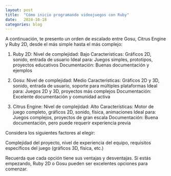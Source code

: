 ```yaml
---
layout: post
title:  "Cómo inicio programando videojuegos con Ruby"
date:   2024-10-18
categories: blog
---
```


A continuación, te presento un orden de escalado entre Gosu, Citrus Engine y Ruby 2D, desde el más simple hasta el más complejo:

1. Ruby 2D:
Nivel de complejidad: Bajo
Características: Gráficos 2D, sonido, entrada de usuario
Ideal para: Juegos simples, prototipos, proyectos educativos
Documentación: Buenas documentación y ejemplos

2. Gosu:
Nivel de complejidad: Medio
Características: Gráficos 2D y 3D, sonido, entrada de usuario, soporte para múltiples plataformas
Ideal para: Juegos 2D y 3D, proyectos más complejos
Documentación: Excelente documentación y comunidad activa

3. Citrus Engine:
Nivel de complejidad: Alto
Características: Motor de juego completo, gráficos 2D, sonido, física, animaciones
Ideal para: Juegos complejos, proyectos de gran escala
Documentación: Buena documentación, pero puede requerir experiencia previa

Considera los siguientes factores al elegir:

Complejidad del proyecto, nivel de experiencia del equipo, requisitos específicos del juego (gráficos 3D, física, etc.)

Recuerda que cada opción tiene sus ventajas y desventajas. Si estás empezando, Ruby 2D o Gosu pueden ser excelentes opciones para comenzar.
